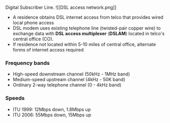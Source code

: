 Digital Subscriber Line. 
![[DSL access network.png]]

- A residence obtains DSL internet access from telco that provides wired local phone access
- DSL modem uses existing telephone line (twisted-pair copper wire) to exchange data with **DSL access multiplexer** (**DSLAM**) located in telco's central office (CO).
- If residence not located within 5-10 miles of central office, alternate forms of internet access required

### Frequency bands
- High-speed downstream channel (50kHz - 1MHz band)
- Medium-speed upstream channel (4kHz - 50K band)
- Ordinary 2-way telephone channel (0 - 4kHz band)

### Speeds
- ITU 1999: 12Mbps down, 1.8Mbps up
- ITU 2006: 55Mbps down, 15Mbps up